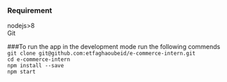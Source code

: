 ### Requirement
nodejs>8 <br/>
Git

###To run the app in the development mode  run the following commends
`git clone git@github.com:etfaghaoubeid/e-commerce-intern.git `<br/>
`cd e-commerce-intern`<br/>
`npm install --save`<br/>
`npm start`


